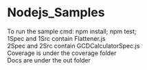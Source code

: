 # Nodejs_Samples
To run the sample cmd: npm install; npm test;</br>
1Spec and 1Src contain Flattener.js</br>
2Spec and 2Src contain GCDCalculatorSpec.js</br>
Coverage is under the coverage folder</br>
Docs are under the out folder</br>